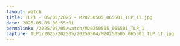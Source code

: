 ```yaml
---
layout: watch
title: TLP1 - 05/05/2025 - M20250505_065501_TLP_1T.jpg
date: 2025-05-05 06:55:01
permalink: /2025/05/05/watch/M20250505_065501_TLP_1
capture: TLP1/2025/202505/20250504/M20250505_065501_TLP_1T.jpg
---
```

